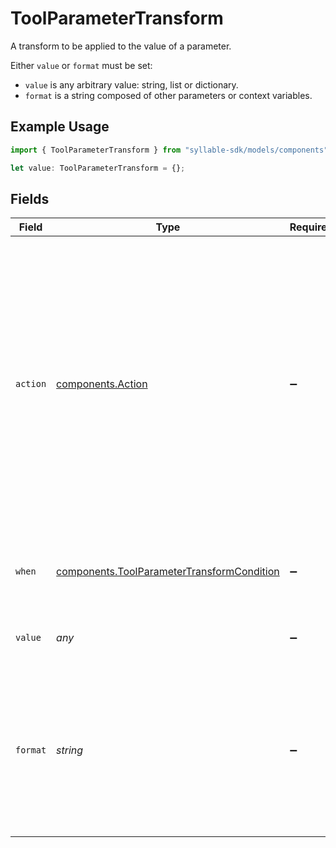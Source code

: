 # ToolParameterTransform

A transform to be applied to the value of a parameter.

Either `value` or `format` must be set:
- `value` is any arbitrary value: string, list or dictionary.
- `format` is a string composed of other parameters or context variables.

## Example Usage

```typescript
import { ToolParameterTransform } from "syllable-sdk/models/components";

let value: ToolParameterTransform = {};
```

## Fields

| Field                                                                                                                                                                                                                               | Type                                                                                                                                                                                                                                | Required                                                                                                                                                                                                                            | Description                                                                                                                                                                                                                         |
| ----------------------------------------------------------------------------------------------------------------------------------------------------------------------------------------------------------------------------------- | ----------------------------------------------------------------------------------------------------------------------------------------------------------------------------------------------------------------------------------- | ----------------------------------------------------------------------------------------------------------------------------------------------------------------------------------------------------------------------------------- | ----------------------------------------------------------------------------------------------------------------------------------------------------------------------------------------------------------------------------------- |
| `action`                                                                                                                                                                                                                            | [components.Action](../../models/components/action.md)                                                                                                                                                                              | :heavy_minus_sign:                                                                                                                                                                                                                  | The action to perform on the value: `default` means only set the value (using the `format` field) if the parameter doesn't exist or is empty, `override` means always set the value, and `remove` means remove the parameter value. |
| `when`                                                                                                                                                                                                                              | [components.ToolParameterTransformCondition](../../models/components/toolparametertransformcondition.md)                                                                                                                            | :heavy_minus_sign:                                                                                                                                                                                                                  | Only apply the transform if the condition is met.                                                                                                                                                                                   |
| `value`                                                                                                                                                                                                                             | *any*                                                                                                                                                                                                                               | :heavy_minus_sign:                                                                                                                                                                                                                  | The default value to use for the parameter.                                                                                                                                                                                         |
| `format`                                                                                                                                                                                                                            | *string*                                                                                                                                                                                                                            | :heavy_minus_sign:                                                                                                                                                                                                                  | The string value to use for the parameter. The value will be evaluated with the Python `str.format` method, for example, `Hello, {name}!`                                                                                           |